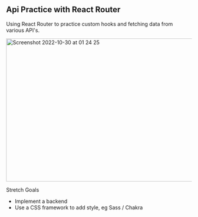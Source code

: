 ## Api Practice with React Router

Using React Router to practice custom hooks and fetching data from various API's. 

<img width="688" height="388" alt="Screenshot 2022-10-30 at 01 24 25" src="https://user-images.githubusercontent.com/79761202/198858468-532f3d9f-8741-4e99-82c2-963c5b3d927b.png">

Stretch Goals 
- Implement a backend
- Use a CSS framework to add style, eg Sass / Chakra





